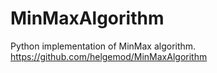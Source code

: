 # MinMaxAlgorithm
Python implementation of MinMax algorithm.
https://github.com/helgemod/MinMaxAlgorithm
